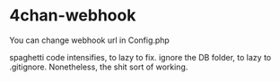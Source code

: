 # 4chan-webhook
You can change webhook url in Config.php

spaghetti code intensifies, to lazy to fix. ignore the DB folder, to lazy to .gitignore. Nonetheless, the shit sort of working.
